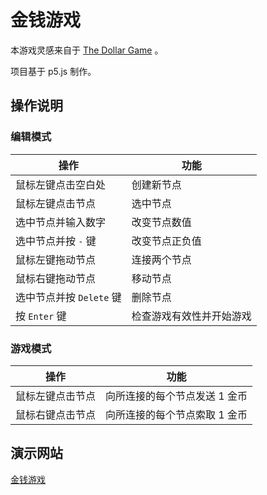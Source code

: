 # 金钱游戏

本游戏灵感来自于 [The Dollar Game](http://www.bradyharanblog.com/blog/the-dollar-game) 。

项目基于 p5.js 制作。

## 操作说明

### 编辑模式

| 操作                   | 功能                  |
|-----------------------|----------------------|
| 鼠标左键点击空白处       | 创建新节点             |
| 鼠标左键点击节点         | 选中节点              |
| 选中节点并输入数字       | 改变节点数值           |
| 选中节点并按 `-` 键      | 改变节点正负值         |
| 鼠标左键拖动节点         | 连接两个节点           |
| 鼠标右键拖动节点         | 移动节点              |
| 选中节点并按 `Delete` 键 | 删除节点              |
| 按 `Enter` 键          | 检查游戏有效性并开始游戏 |

### 游戏模式

| 操作           | 功能                      |
|---------------|---------------------------|
| 鼠标左键点击节点 | 向所连接的每个节点发送 1 金币 |
| 鼠标右键点击节点 | 向所连接的每个节点索取 1 金币 |

## 演示网站

[金钱游戏](https://alumik.github.io/the-dollar-game-p5js/)
